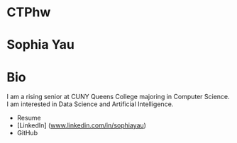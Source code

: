 # CTPhw
# Sophia Yau
# Bio
I am a rising senior at CUNY Queens College majoring in Computer Science. I am interested in Data Science and Artificial Intelligence. 
* Resume
* [LinkedIn] (www.linkedin.com/in/sophiayau)
* GitHub
